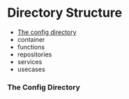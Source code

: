 # Directory Structure

- [The config directory](#config-directory)
- container
- functions
- repositories
- services
- usecases

<h3 id="config-directory">The Config Directory</h3

